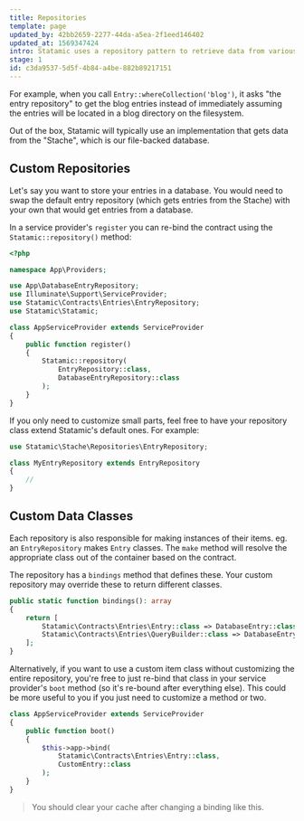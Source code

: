 ```yaml
---
title: Repositories
template: page
updated_by: 42bb2659-2277-44da-a5ea-2f1eed146402
updated_at: 1569347424
intro: Statamic uses a repository pattern to retrieve data from various places.
stage: 1
id: c3da9537-5d5f-4b84-a4be-882b89217151
---
```


For example, when you call `Entry::whereCollection('blog')`, it asks "the entry repository" to get the blog entries
instead of immediately assuming the entries will be located in a blog directory on the filesystem.

Out of the box, Statamic will typically use an implementation that gets data from the "Stache", which is our file-backed database.

## Custom Repositories

Let's say you want to store your entries in a database. You would need to swap the default entry repository (which gets entries from the Stache)
with your own that would get entries from a database.

In a service provider's `register` you can re-bind the contract using the `Statamic::repository()` method:

``` php
<?php

namespace App\Providers;

use App\DatabaseEntryRepository;
use Illuminate\Support\ServiceProvider;
use Statamic\Contracts\Entries\EntryRepository;
use Statamic\Statamic;

class AppServiceProvider extends ServiceProvider
{
    public function register()
    {
        Statamic::repository(
            EntryRepository::class,
            DatabaseEntryRepository::class
        );
    }
}
```

If you only need to customize small parts, feel free to have your repository class extend Statamic's default ones. For example:

``` php
use Statamic\Stache\Repositories\EntryRepository;

class MyEntryRepository extends EntryRepository
{
    //
}
```

## Custom Data Classes

Each repository is also responsible for making instances of their items. eg. an `EntryRepository` makes `Entry` classes. The `make` method will resolve the appropriate class out of the container based on the contract.

The repository has a `bindings` method that defines these. Your custom repository may override these to return different classes.

``` php
public static function bindings(): array
{
    return [
        Statamic\Contracts\Entries\Entry::class => DatabaseEntry::class,
        Statamic\Contracts\Entries\QueryBuilder::class => DatabaseEntryQueryBuilder::class,
    ];
}
```

Alternatively, if you want to use a custom item class without customizing the entire repository, you're free to just re-bind that class in your service provider's `boot` method (so it's re-bound after everything else). This could be more useful to you if you just need to customize a method or two.

``` php
class AppServiceProvider extends ServiceProvider
{
    public function boot()
    {
        $this->app->bind(
            Statamic\Contracts\Entries\Entry::class,
            CustomEntry::class
        );
    }
}
```

> You should clear your cache after changing a binding like this.

